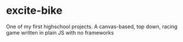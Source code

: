 # excite-bike
One of my first highschool projects. A canvas-based, top down, racing game written in plain JS with no frameworks 

